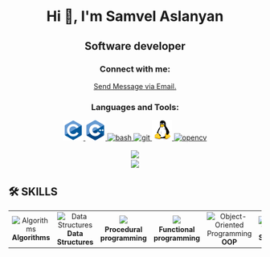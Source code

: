 <h1 align="center">Hi 👋, I'm Samvel Aslanyan</h1>
<h2 align="center">Software developer</h2>

<h3 align="center">Connect with me:</h3>
<p align="center">
    <a href="mailto:samaslanyan3@gmail.com" target="_blank" rel="noreferrer"> 
        Send Message via Email.
    </a>
</p>

<div align="center">
    <h3 align="center">Languages and Tools:</h3>
    <a href="https://www.cprogramming.com/" target="_blank" rel="noreferrer">
        <img src="https://raw.githubusercontent.com/devicons/devicon/master/icons/c/c-original.svg" alt="c" width="40" height="40"/>
    </a>
    <a href="https://www.w3schools.com/cpp/" target="_blank" rel="noreferrer">
        <img src="https://raw.githubusercontent.com/devicons/devicon/master/icons/cplusplus/cplusplus-original.svg" alt="cplusplus" width="40" height="40"/>
    </a>
    <a href="https://www.gnu.org/software/bash/" target="_blank" rel="noreferrer"> 
        <img src="https://www.vectorlogo.zone/logos/gnu_bash/gnu_bash-icon.svg" alt="bash" width="40" height="40"/>
    </a>
    <a href="https://git-scm.com/" target="_blank" rel="noreferrer">
        <img src="https://www.vectorlogo.zone/logos/git-scm/git-scm-icon.svg" alt="git" width="40" height="40"/>
    </a>
    <a href="https://www.linux.org/" target="_blank" rel="noreferrer">
        <img src="https://raw.githubusercontent.com/devicons/devicon/master/icons/linux/linux-original.svg" alt="linux" width="40" height="40"/>
    </a>
    <a href="https://opencv.org/" target="_blank" rel="noreferrer">
        <img src="https://www.vectorlogo.zone/logos/opencv/opencv-icon.svg" alt="opencv" width="40" height="40"/>
    </a>
</div>
<br>
<div align="center">
    <a href="https://git.io/streak-stats">
        <img src="https://streak-stats.demolab.com/?user=assam4&theme=rust-ferris-dark&card_width=800">
    </a>
    <br>
    <a href="https://github.com/anuraghazra/github-readme-stats">
        <img src="https://github-readme-stats.vercel.app/api/top-langs/?username=assam4&layout=compact&hide=Roff,Perl,TeX,GLSL,CMake,HTML,Batchfile,M4,Zig,Lua,Objective-C&size_weight=0.5&count_weight=0.5&theme=great-gatsby&card_width=800"/>
    </a>
</div>

<h2>🛠️ SKILLS</h2>

<table>
  <tr>
    <td align="center">
      <img src="https://imgs.search.brave.com/lNK_2Hswen0s4VIGlFFWMJJv_R11KFToABciqhQErdg/rs:fit:860:0:0:0/g:ce/aHR0cHM6Ly9jZG4u/dmVjdG9yc3RvY2su/Y29tL2kvcHJldmll/dy0xeC82NS8yNC9h/bGdvcml0aG0taWNv/bi12ZWN0b3ItMjcy/MzY1MjQuanBn" width="30px" alt="Algorithms"/><br/>
      <strong>Algorithms</strong>
    </td>
    <td align="center">
      <img src="https://tse3.mm.bing.net/th?id=OIP.T4kdn3ySz68dB2t_a2YyaQHaHa&w=474&h=474&c=7" width="30px" alt="Data Structures"/><br/>
      <strong>Data Structures</strong>
    </td>
     <td align="center">
      <img src="https://imgs.search.brave.com/FInfNhlgKZjEbOZIohzTXQRHLbdjAY-eBG82e_7UvIk/rs:fit:860:0:0:0/g:ce/aHR0cHM6Ly9jZG4u/dmVjdG9yc3RvY2su/Y29tL2kvcHJldmll/dy0xeC81Ni8zNC9w/cm9jZWR1cmFsLXBy/b2dyYW1taW5nLWJs/dWUtZ3JhZGllbnQt/Y29uY2VwdC1pY29u/LXZlY3Rvci00NTI3/NTYzNC5qcGc" width="30px"/><br/>
      <strong>Procedural programming</strong>
    </td>
    <td align="center">
      <img src="https://imgs.search.brave.com/pWci_7kt_PSAh9Rak0SGWXk8lk1WGo5lIoDgZnyidvc/rs:fit:860:0:0:0/g:ce/aHR0cHM6Ly9jZG4u/dmVjdG9yc3RvY2su/Y29tL2kvcHJldmll/dy0xeC81Ni8zOC9m/dW5jdGlvbmFsLXBy/b2dyYW1taW5nLWJs/dWUtZ3JhZGllbnQt/Y29uY2VwdC1pY29u/LXZlY3Rvci00NTI3/NTYzOC5qcGc" width="30px"/><br/>
      <strong>Functional programming</strong>
    </td>
    <td align="center">
      <img src="https://imgs.search.brave.com/GcN7pyFP_eFjQNYGDKe-CNClqsOhMpv73nz1OITcKWI/rs:fit:500:0:0:0/g:ce/aHR0cHM6Ly9pbWdz/LnNlYXJjaC5icmF2/ZS5jb20vWUtQY3dB/Vk5QY2JleE1JUjhO/eHhYSDhaQzhhVV9s/Rnh2cllfaEJ4dkdD/RS9yczpmaXQ6NTYw/OjMyMDoxOjAvZzpj/ZS9hSFIwY0hNNkx5/OWpaRzQwL0xtbGpi/MjVtYVc1a1pYSXUv/WTI5dEwyUmhkR0V2/YVdOdi9ibk12ZEdW/amFHNXZiRzluL2VT/MDRNeTh4TURBd0wy/OWkvYW1WamRGOXdj/bTluY21GdC9iV2x1/WjE5a1pYWmxiRzl3/L2JXVnVkRjl2Y21s/bGJuUmwvWkY5a1pY/WmxiRzl3WlhKZi9i/MkpxWldOMExXOXlh/V1Z1L2RHVmtYM0J5/YjJkeVlXMXQvYVc1/blgzTnZablIzWVhK/bC9MVFV4TWk1d2Jt/Yw.jpeg" width="50px" alt="Object-Oriented Programming"/><br/>
      <strong>OOP</strong>
    </td>
    <td align="center">
      <img src="https://imgs.search.brave.com/fKHwLN2m5zvJ7roOgUy8zwRjJ1lGId5i_-Xn_nH3Fk8/rs:fit:500:0:0:0/g:ce/aHR0cHM6Ly9jZG4t/aWNvbnMtcG5nLmZy/ZWVwaWsuY29tLzI1/Ni8xMDg4LzEwODg1/ODEucG5nP3NlbXQ9/YWlzX2h5YnJpZA" width="50px" align=top alt="STL"/><br/>
      <strong>STL</strong>
    </td>
    <td align="center">
      <img src="https://tse1.mm.bing.net/th?id=OIP.i9pzqSwhjddaXC8qJrVaFAHaHa&w=474&h=474&c=7" width="50px" alt="Metaprogramming"/><br/>
      <strong>Metaprogramming</strong>
    </td>
  </tr>
</table>



